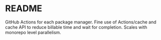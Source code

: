 # README

GitHub Actions for each package manager. Fine use of Actions/cache and cache API to reduce billable time and wait for completion.
Scales with monorepo level parallelism.
